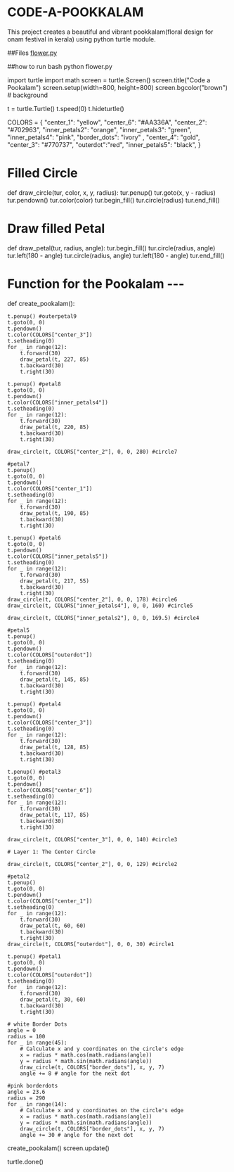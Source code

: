 # CODE-A-POOKKALAM
This project creates a beautiful and vibrant pookkalam(floral design for onam festival in kerala) using python turtle module.

##Files
[flower.py](https://github.com/user-attachments/files/22073221/flower.py)

##how to run
bash
python flower.py

import turtle
import math
screen = turtle.Screen()
screen.title("Code a Pookalam")
screen.setup(width=800, height=800)
screen.bgcolor("brown")  # background

t = turtle.Turtle()
t.speed(0)
t.hideturtle()

COLORS = {
    "center_1": "yellow",
    "center_6": "#AA336A",
    "center_2": "#702963",
    "inner_petals2": "orange",
    "inner_petals3": "green",
    "inner_petals4": "pink",
    "border_dots": "ivory" ,
    "center_4": "gold",
    "center_3": "#770737",
    "outerdot":"red",
    "inner_petals5": "black",
}


# Filled Circle 

def draw_circle(tur, color, x, y, radius):
    tur.penup()
    tur.goto(x, y - radius)
    tur.pendown()
    tur.color(color)
    tur.begin_fill()
    tur.circle(radius)
    tur.end_fill()

# Draw filled Petal 
def draw_petal(tur, radius, angle):
    tur.begin_fill()
    tur.circle(radius, angle)
    tur.left(180 - angle)
    tur.circle(radius, angle)
    tur.left(180 - angle)
    tur.end_fill()

# Function for the Pookalam ---
def create_pookalam():
   
    t.penup() #outerpetal9
    t.goto(0, 0)
    t.pendown()
    t.color(COLORS["center_3"])
    t.setheading(0)
    for _ in range(12):
        t.forward(30)
        draw_petal(t, 227, 85)
        t.backward(30)
        t.right(30)

    t.penup() #petal8
    t.goto(0, 0)
    t.pendown()
    t.color(COLORS["inner_petals4"])
    t.setheading(0)
    for _ in range(12):
        t.forward(30)
        draw_petal(t, 220, 85)
        t.backward(30)
        t.right(30)

    draw_circle(t, COLORS["center_2"], 0, 0, 280) #circle7
    
    #petal7
    t.penup()
    t.goto(0, 0)
    t.pendown()
    t.color(COLORS["center_1"])
    t.setheading(0)
    for _ in range(12):
        t.forward(30)
        draw_petal(t, 190, 85)
        t.backward(30)
        t.right(30)

    t.penup() #petal6
    t.goto(0, 0)
    t.pendown()
    t.color(COLORS["inner_petals5"])
    t.setheading(0)
    for _ in range(12):
        t.forward(30)
        draw_petal(t, 217, 55)
        t.backward(30)
        t.right(30)
    draw_circle(t, COLORS["center_2"], 0, 0, 178) #circle6
    draw_circle(t, COLORS["inner_petals4"], 0, 0, 160) #circle5

    draw_circle(t, COLORS["inner_petals2"], 0, 0, 169.5) #circle4

    #petal5
    t.penup()
    t.goto(0, 0)
    t.pendown()
    t.color(COLORS["outerdot"])
    t.setheading(0)
    for _ in range(12):
        t.forward(30)
        draw_petal(t, 145, 85)
        t.backward(30)
        t.right(30)

    t.penup() #petal4
    t.goto(0, 0)
    t.pendown()
    t.color(COLORS["center_3"])
    t.setheading(0)
    for _ in range(12):
        t.forward(30)
        draw_petal(t, 128, 85)
        t.backward(30)
        t.right(30)

    t.penup() #petal3
    t.goto(0, 0)
    t.pendown()
    t.color(COLORS["center_6"])
    t.setheading(0)
    for _ in range(12):
        t.forward(30)
        draw_petal(t, 117, 85)
        t.backward(30)
        t.right(30)
   
    draw_circle(t, COLORS["center_3"], 0, 0, 140) #circle3
  
    # Layer 1: The Center Circle
    
    draw_circle(t, COLORS["center_2"], 0, 0, 129) #circle2
  
    #petal2
    t.penup()
    t.goto(0, 0)
    t.pendown()
    t.color(COLORS["center_1"])
    t.setheading(0)
    for _ in range(12):
        t.forward(30)
        draw_petal(t, 60, 60)
        t.backward(30)
        t.right(30)
    draw_circle(t, COLORS["outerdot"], 0, 0, 30) #circle1
    
    t.penup() #petal1
    t.goto(0, 0)
    t.pendown()
    t.color(COLORS["outerdot"])
    t.setheading(0)
    for _ in range(12):
        t.forward(30)
        draw_petal(t, 30, 60)
        t.backward(30)
        t.right(30)

    # white Border Dots
    angle = 0
    radius = 100
    for _ in range(45):
        # Calculate x and y coordinates on the circle's edge
        x = radius * math.cos(math.radians(angle))
        y = radius * math.sin(math.radians(angle))
        draw_circle(t, COLORS["border_dots"], x, y, 7)
        angle += 8 # angle for the next dot
        
    #pink borderdots   
    angle = 23.6
    radius = 290
    for _ in range(14):
        # Calculate x and y coordinates on the circle's edge
        x = radius * math.cos(math.radians(angle))
        y = radius * math.sin(math.radians(angle))
        draw_circle(t, COLORS["border_dots"], x, y, 7)
        angle += 30 # angle for the next dot
create_pookalam()
screen.update()

turtle.done()
